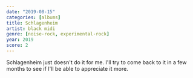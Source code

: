 ```yaml
---
date: "2019-08-15"
categories: [albums]
title: Schlagenheim
artist: black midi
genre: [noise-rock, experimental-rock]
year: 2019
score: 2
---
```


Schlagenheim just doesn't do it for me. I'll try to come back to it in a few months to see if I'll be able to appreciate it more.
